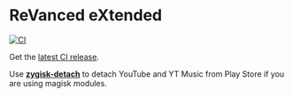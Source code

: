 # ReVanced eXtended
[![CI](https://github.com/AbakNacchan/revanced-extended-magisk-module/actions/workflows/ci.yml/badge.svg?event=schedule)](https://github.com/AbakNacchan/revanced-extended-magisk-module/actions/workflows/ci.yml)

Get the [latest CI release](https://github.com/MatadorProBr/revanced-extended-magisk-module/releases).

Use [**zygisk-detach**](https://github.com/j-hc/zygisk-detach) to detach YouTube and YT Music from Play Store if you are using magisk modules.
